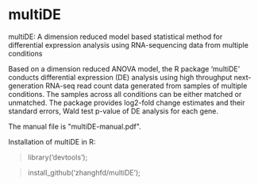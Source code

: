 # multiDE

multiDE: A dimension reduced model based statistical method for differential expression analysis using RNA-sequencing data from multiple conditions

Based on a dimension reduced ANOVA model, the R package ‘multiDE’ conducts differential expression (DE) analysis using high throughput next-generation RNA-seq read count data generated from samples of multiple conditions. The samples across all conditions can be either matched or unmatched. The package provides log2-fold change estimates and their standard errors, Wald test p-value of DE analysis for each gene.

The manual file is "multiDE-manual.pdf". 

Installation of multiDE in R:

> library(‘devtools’);

> install_github(‘zhanghfd/multiDE’);
